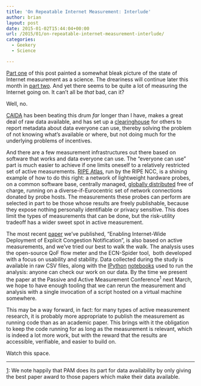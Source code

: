 ```yaml
---
title: 'On Repeatable Internet Measurement: Interlude'
author: brian
layout: post
date: 2015-01-02T15:44:04+00:00
url: /2015/01/on-repeatable-internet-measurement-interlude/
categories:
  - Geekery
  - Science

---
```

[Part one][1] of this post painted a somewhat bleak picture of the state of Internet measurement as a science. The dreariness will continue later this month in [part two][2]. And yet there seems to be quite a lot of measuring the Internet going on. It can&#8217;t all be _that_ bad, can it?

<!--more-->

Well, no.

[CAIDA][3] has been beating this drum _far_ longer than I have, makes a great deal of raw data available, and has set up a [clearinghouse][4] for others to report metadata about data everyone can use, thereby solving the problem of not knowing what&#8217;s available or where, but not doing much for the underlying problems of incentives.

And there are a few measurement infrastructures out there based on software that works and data everyone can use. The &#8220;everyone can use&#8221; part is much easier to achieve if one limits oneself to a relatively restricted set of active measurements. [RIPE Atlas][5], run by the RIPE NCC, is a shining example of how to do this right: a network of lightweight hardware probes, on a common software base, centrally managed, [globally distributed][6] free of charge, running on a diverse-if-Eurocentric set of network connections donated by probe hosts. The measurements these probes can perform are selected in part to be those whose results are freely publishable, because they expose nothing personally identifiable or privacy sensitive. This does limit the types of measurements that can be done, but the risk-utility tradeoff has a wider sweet spot in active measurement.

The most recent [paper][7] we&#8217;ve published, &#8220;Enabling Internet-Wide Deployment of Explicit Congestion Notification&#8221;, is also based on active measurements, and we&#8217;ve tried our best to walk the walk. The analysis uses the open-source QoF flow meter and the ECN-Spider tool,  both developed with a focus on usability and stability. Data collected during the study is available in raw CSV files, along with the [IPython][8] [notebooks][9] used to run the analysis: anyone can check our work on our data. By the time we present the paper at the Passive and Active Measurement Conference<sup>1</sup> next March, we hope to have enough tooling that we can rerun the measurement and analysis with a single invocation of a script hosted on a virtual machine somewhere.

This may be a way forward, in fact: for many types of active measurement research, it is probably more appropriate to publish the measurement as running code than as an academic paper. This brings with it the obligation to keep the code running for as long as the measurement is relevant, which is indeed a lot more work, but with the reward that the results are accessible, verifiable, and easier to build on.

Watch this space.

* * *

[1]: We note happily that PAM does its part for data availability by only giving the best paper award to those papers which make their data available.

 [1]: https://trammell.ch/2014/12/on-repeatable-internet-measurement-part-one/
 [2]: https://trammell.ch/2015/01/on-repeatable-internet-measurement-part-two
 [3]: http://www.caida.org
 [4]: http://imdc.datcat.org/
 [5]: http://atlas.ripe.net
 [6]: https://labs.ripe.net/Members/emileaben/distribution-of-ripe-atlas-probes
 [7]: http://ecn.ethz.ch/ecn-pam15.pdf
 [8]: http://www.ipython.org
 [9]: http://nbviewer.ipython.org/url/ecn.ethz.ch/data/pam15-csv-analysis.ipynb